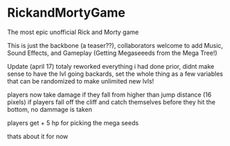 # RickandMortyGame
The most epic unofficial Rick and Morty game

This is just the backbone (a teaser??), collaborators welcome to add Music, Sound Effects, and Gameplay (Getting Megaseeeds from the Mega Tree!)

Update (april 17)
   totaly reworked everything i had done prior, didnt make sense to have the lvl going backards, 
   set the whole thing as a few variables that can be randomized to make unlimited new lvls!
   
   players now take damage if they fall from higher than jump distance (16 pixels) 
   if players fall off the cliff and catch themselves before they hit the bottom, no dammage is taken
   
   players get + 5 hp for picking the mega seeds
   
   thats about it for now
